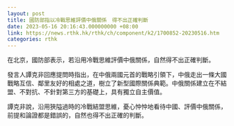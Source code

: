 ```yaml
---
layout: post
title: 國防部指以冷戰思維評價中俄關係　得不出正確判斷
date: 2023-05-16 20:16:43.000000000 +08:00
link: https://news.rthk.hk/rthk/ch/component/k2/1700852-20230516.htm
categories: rthk
---
```


在北京，國防部表示，若沿用冷戰思維評價中俄關係，自然得不出正確判斷。

發言人譚克非回應提問時指出，在中俄兩國元首的戰略引領下，中俄走出一條大國戰略互信、鄰里友好的相處之道，樹立了新型國際關係典範。中俄關係建立在不結盟、不對抗、不針對第三方的基礎上，具有獨立自主價值。

譚克非說，沿用狹隘過時的冷戰結盟思維，憂心忡忡地看待中國、評價中俄關係，前提和論證都是錯誤的，自然也得不出正確的判斷。
